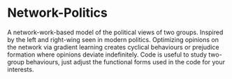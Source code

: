 # Network-Politics
A network-work-based model of the political views of two groups. Inspired by the left and right-wing seen in modern politics. Optimizing opinions on the network via gradient learning creates cyclical behaviours or prejudice formation where opinions deviate indefinitely. 
Code is useful to study two-group behaviours, just adjust the functional forms used in the code for your interests.
